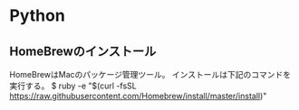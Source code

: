 # Python

## HomeBrewのインストール
HomeBrewはMacのパッケージ管理ツール。
インストールは下記のコマンドを実行する。
    $ ruby -e "$(curl -fsSL https://raw.githubusercontent.com/Homebrew/install/master/install)"





